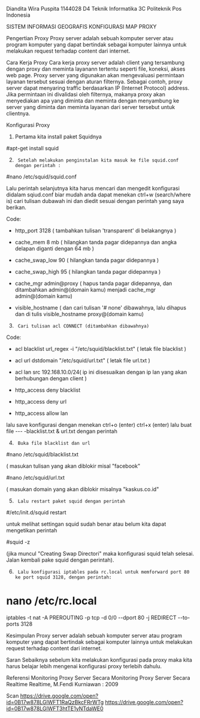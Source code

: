 Diandita Wira Puspita
1144028
D4 Teknik Informatika 3C
Politeknik Pos Indonesia


SISTEM INFORMASI GEOGRAFIS
KONFIGURASI MAP PROXY





Pengertian Proxy
Proxy server adalah sebuah komputer server atau program komputer yang dapat bertindak sebagai komputer lainnya untuk melakukan request terhadap content dari internet.

Cara Kerja Proxy
Cara kerja proxy server adalah client yang tersambung dengan proxy dan meminta layanann tertentu seperti file, koneksi, akses web page. Proxy server yang digunakan akan mengevaluasi permintaan layanan tersebut sesuai dengan aturan filternya. Sebagai contoh, proxy server dapat menyaring traffic berdasarkan IP (Internet Protocol) address. Jika permintaan ini divalidasi oleh filternya, makanya proxy akan menyediakan apa yang diminta dan meminta dengan menyambung ke server yang diminta dan meminta layanan dari server tersebut untuk clientnya.

Konfigurasi Proxy
1.   Pertama kita install paket Squidnya

#apt-get install squid

2.      Setelah melakukan penginstalan kita masuk ke file squid.conf dengan perintah :

#nano /etc/squid/squid.conf

Lalu perintah selanjutnya kita harus mencari dan mengedit konfigurasi didalam sqiud.conf biar mudah anda dapat menekan ctrl+w (search/where is) cari tulisan dubawah ini dan diedit sesuai dengan perintah yang saya berikan.

Code:

- http_port 3128                        ( tambahkan tulisan 'transparent' di belakangnya )

- cache_mem 8 mb   ( hilangkan tanda pagar didepannya dan angka delapan diganti dengan 64 mb )  
 
- cache_swap_low 90                ( hilangkan tanda pagar didepannya )

- cache_swap_high 95               ( hilangkan tanda pagar didepannya )

- cache_mgr admin@proxy     ( hapus tanda pagar didepannya, dan ditambahkan  admin@(domain   kamu)               menjadi cache_mgr admin@(domain kamu) 

- visible_hostname  ( dan cari tulisan '# none' dibawahnya, lalu dihapus dan di tulis visible_hostname        proxy@(domain kamu)

3.      Cari tulisan acl CONNECT (ditambahkan dibawahnya)

Code:

- acl blacklist url_regex -i "/etc/squid/blacklist.txt"      ( letak file blacklist )

- acl url dstdomain "/etc/squid/url.txt"                           ( letak file url.txt )

- acl lan src 192.168.10.0/24( ip ini disesuaikan dengan ip lan yang akan berhubungan dengan client )

- http_access deny blacklist

- http_access deny url

- http_access allow lan

lalu save konfigurasi dengan menekan ctrl+o (enter) ctrl+x (enter) lalu buat file --- -blacklist.txt & url.txt dengan perintah

4.      Buka file blacklist dan url

#nano /etc/squid/blacklist.txt

( masukan tulisan yang akan diblokir misal "facebook"

#nano /etc/squid/url.txt

( masukan domain yang akan diblokir misalnya "kaskus.co.id"

5.      Lalu restart paket squid dengan perintah

#/etc/init.d/squid restart

untuk melihat settingan squid sudah benar atau belum kita dapat mengetikan perintah

#squid -z

(jika muncul "Creating Swap Directori" maka konfigurasi squid telah selesai. Jalan kembali pake squid dengan perintah).

6.      Lalu konfigurasi iptables pada rc.local untuk memforward port 80 ke port squid 3128, dengan perintah:

# nano /etc/rc.local

iptables -t nat -A PREROUTING -p tcp -d 0/0 --dport 80 -j REDIRECT --to-ports 3128


Kesimpulan
Proxy server adalah sebuah komputer server atau program komputer yang dapat bertindak sebagai komputer lainnya untuk melakukan request terhadap content dari internet.

Saran
Sebaiknya sebelum kita melakukan konfigurasi pada proxy maka kita harus belajar lebih mengenai konfigurasi proxy terlebih dahulu.

Referensi
Monitoring Proxy Server Secara Monitoring Proxy Server Secara Realtime Realtime, M.Fendi Kurniawan : 2009

Scan
https://drive.google.com/open?id=0B17w878LGlWFT1RaQzBkcFRrWTg
https://drive.google.com/open?id=0B17w878LGlWFT3htTE1yNTdaWE0 










